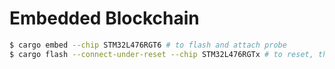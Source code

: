 # Embedded Blockchain
```sh
$ cargo embed --chip STM32L476RGT6 # to flash and attach probe
$ cargo flash --connect-under-reset --chip STM32L476RGTx # to reset, then flash
```